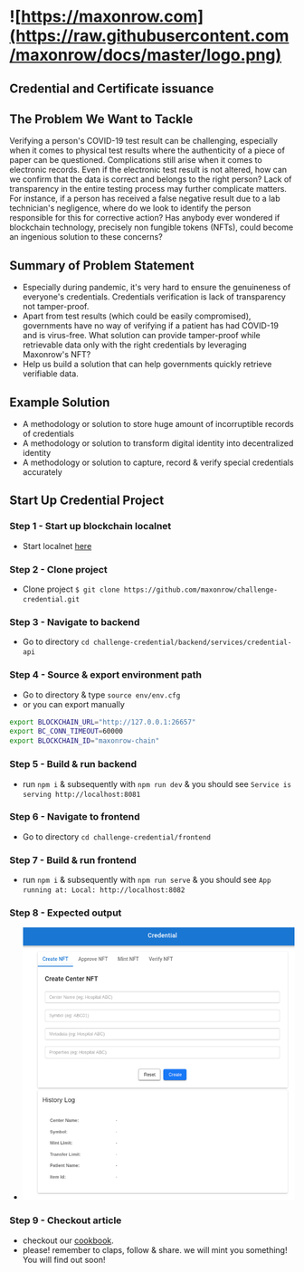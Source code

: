 # ![https://maxonrow.com](https://raw.githubusercontent.com/maxonrow/docs/master/logo.png)

## Credential and Certificate issuance

## The Problem We Want to Tackle

Verifying a person's COVID-19 test result can be challenging, especially when it comes to physical test results where the authenticity of a piece of paper can be questioned. Complications still arise when it comes to electronic records. Even if the electronic test result is not altered, how can we confirm that the data is correct and belongs to the right person? Lack of transparency in the entire testing process may further complicate matters. For instance, if a person has received a false negative result due to a lab technician's negligence, where do we look to identify the person responsible for this for corrective action? Has anybody ever wondered if blockchain technology, precisely non fungible tokens (NFTs), could become an ingenious solution to these concerns?

## Summary of Problem Statement

- Especially during pandemic, it's very hard to ensure the genuineness of everyone's credentials. Credentials verification is lack of transparency not tamper-proof.
- Apart from test results (which could be easily compromised), governments have no way of verifying if a patient has had COVID-19 and is virus-free. What solution can provide tamper-proof while retrievable data only with the right credentials by leveraging Maxonrow's NFT? 
- Help us build a solution that can help governments quickly retrieve verifiable data.

## Example Solution

- A methodology or solution to store huge amount of incorruptible records of credentials
- A methodology or solution to transform digital identity into decentralized identity
- A methodology or solution to capture, record & verify special credentials accurately

## Start Up Credential Project

### Step 1 - Start up blockchain localnet

- Start localnet [here](https://github.com/maxonrow/maxathon/tree/master/blockchain-starter-kit)

### Step 2 - Clone project

- Clone project `$ git clone https://github.com/maxonrow/challenge-credential.git`

### Step 3 - Navigate to backend

- Go to directory `cd challenge-credential/backend/services/credential-api`

### Step 4 - Source & export environment path

- Go to directory & type `source env/env.cfg` 
- or you can export manually 
```bash
export BLOCKCHAIN_URL="http://127.0.0.1:26657"
export BC_CONN_TIMEOUT=60000
export BLOCKCHAIN_ID="maxonrow-chain"
```

### Step 5 - Build & run backend

- run `npm i` & subsequently with `npm run dev` & you should see `Service is serving http://localhost:8081`

### Step 6 - Navigate to frontend

- Go to directory `cd challenge-credential/frontend`

### Step 7 - Build & run frontend

- run `npm i` & subsequently with `npm run serve` & you should see `App running at: Local: http://localhost:8082`

### Step 8 - Expected output

- ![screenshot](frontend/credentials.png)

### Step 9 - Checkout article
- checkout our [cookbook](https://medium.com/maxonrow/maxathon-challenge-2-credential-and-certificate-issuance-d7729ce59aaf).
- please! remember to claps, follow & share. we will mint you something! You will find out soon!
